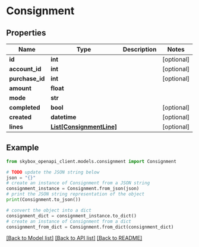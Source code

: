 # Consignment


## Properties

Name | Type | Description | Notes
------------ | ------------- | ------------- | -------------
**id** | **int** |  | [optional] 
**account_id** | **int** |  | [optional] 
**purchase_id** | **int** |  | [optional] 
**amount** | **float** |  | 
**mode** | **str** |  | 
**completed** | **bool** |  | [optional] 
**created** | **datetime** |  | [optional] 
**lines** | [**List[ConsignmentLine]**](ConsignmentLine.md) |  | [optional] 

## Example

```python
from skybox_openapi_client.models.consignment import Consignment

# TODO update the JSON string below
json = "{}"
# create an instance of Consignment from a JSON string
consignment_instance = Consignment.from_json(json)
# print the JSON string representation of the object
print(Consignment.to_json())

# convert the object into a dict
consignment_dict = consignment_instance.to_dict()
# create an instance of Consignment from a dict
consignment_from_dict = Consignment.from_dict(consignment_dict)
```
[[Back to Model list]](../README.md#documentation-for-models) [[Back to API list]](../README.md#documentation-for-api-endpoints) [[Back to README]](../README.md)


